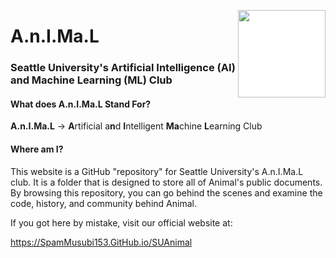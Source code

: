 <img src="Logo/250x250 Logo with Text.png" 
style="
float: right;
background-color: white;
width: 140px;
"></img>

<h1>A.n.I.Ma.L</h1>


### Seattle University's Artificial Intelligence (AI) and Machine Learning (ML) Club



#### What does A.n.I.Ma.L Stand For?

**A.n.I.Ma.L** -> **A**rtificial a**n**d **I**ntelligent **Ma**chine **L**earning Club


#### Where am I?

This website is a GitHub "repository" for Seattle University's A.n.I.Ma.L club. It is a folder that is designed to store all of Animal's public documents. By browsing this repository, you can go behind the scenes and examine the code, history, and community behind Animal.

If you got here by mistake, visit our official website at:

https://SpamMusubi153.GitHub.io/SUAnimal

